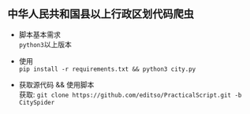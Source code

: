 ## 中华人民共和国县以上行政区划代码爬虫
* 脚本基本需求  
    `python3`以上版本  

* 使用  
   `pip install -r requirements.txt && python3 city.py`

* 获取源代码 && 使用脚本  
    获取: `git clone https://github.com/editso/PracticalScript.git -b CitySpider`